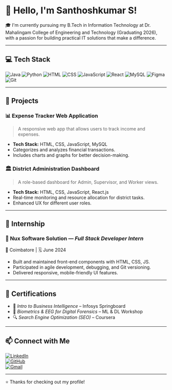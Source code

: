 # 👋 Hello, I'm Santhoshkumar S!

🎓 I'm currently pursuing my B.Tech in Information Technology at Dr. Mahalingam College of Engineering and Technology (Graduating 2026), with a passion for building practical IT solutions that make a difference.

---

## 💻 Tech Stack

![Java](https://img.shields.io/badge/-Java-007396?logo=java&logoColor=white)
![Python](https://img.shields.io/badge/-Python-3776AB?logo=python&logoColor=white)
![HTML](https://img.shields.io/badge/-HTML5-E34F26?logo=html5&logoColor=white)
![CSS](https://img.shields.io/badge/-CSS3-1572B6?logo=css3&logoColor=white)
![JavaScript](https://img.shields.io/badge/-JavaScript-F7DF1E?logo=javascript&logoColor=black)
![React](https://img.shields.io/badge/-React-61DAFB?logo=react&logoColor=black)
![MySQL](https://img.shields.io/badge/-MySQL-4479A1?logo=mysql&logoColor=white)
![Figma](https://img.shields.io/badge/-Figma-F24E1E?logo=figma&logoColor=white)
![Git](https://img.shields.io/badge/-Git-F05032?logo=git&logoColor=white)

---

## 📂 Projects

### 📊 Expense Tracker Web Application
> A responsive web app that allows users to track income and expenses.
- **Tech Stack:** HTML, CSS, JavaScript, MySQL
- Categorizes and analyzes financial transactions.
- Includes charts and graphs for better decision-making.

### 🏛️ District Administration Dashboard
> A role-based dashboard for Admin, Supervisor, and Worker views.
- **Tech Stack:** HTML, CSS, JavaScript, React.js
- Real-time monitoring and resource allocation for district tasks.
- Enhanced UX for different user roles.

---

## 💼 Internship

### 🔧 Nux Software Solution — *Full Stack Developer Intern*  
📍 Coimbatore | 🗓️ June 2024
- Built and maintained front-end components with HTML, CSS, JS.
- Participated in agile development, debugging, and Git versioning.
- Delivered responsive, mobile-friendly UI features.

---

## 📜 Certifications

- 📘 *Intro to Business Intelligence* – Infosys Springboard  
- 🧠 *Biometrics & EEG for Digital Forensics* – ML & DL Workshop  
- 🔍 *Search Engine Optimization (SEO)* – Coursera

---

## 📫 Connect with Me

[![LinkedIn](https://img.shields.io/badge/-LinkedIn-0A66C2?logo=linkedin&logoColor=white)](https://www.linkedin.com/in/santhoshkumarsivakumar/)  
[![GitHub](https://img.shields.io/badge/-GitHub-181717?logo=github&logoColor=white)](https://github.com/Santhosh122005)  
[![Gmail](https://img.shields.io/badge/-ssanthoshkumar1972@gmail.com-D14836?logo=gmail&logoColor=white)](mailto:ssanthoshkumar1972@gmail.com)

---

⭐️ Thanks for checking out my profile!
